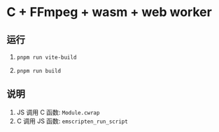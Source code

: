 # C + FFmpeg + wasm + web worker

## 运行

1. `pnpm run vite-build`

2. `pnpm run build`

## 说明

1. JS 调用 C 函数: `Module.cwrap`
2. C 调用 JS 函数: `emscripten_run_script`

